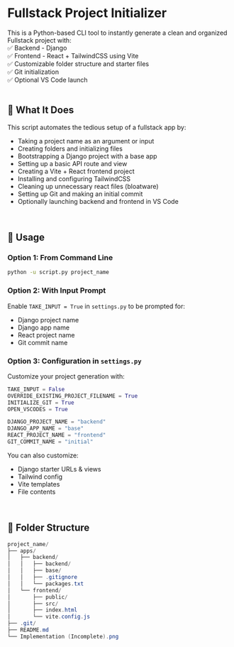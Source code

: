 # Fullstack Project Initializer

This is a Python-based CLI tool to instantly generate a clean and organized Fullstack project with:<br>
✅ Backend - Django<br>
✅ Frontend - React + TailwindCSS using Vite<br>
✅ Customizable folder structure and starter files<br>
✅ Git initialization<br>
✅ Optional VS Code launch<br>
<br>

## 🧠 What It Does

This script automates the tedious setup of a fullstack app by:<br>
- Taking a project name as an argument or input<br>
- Creating folders and initializing files<br>
- Bootstrapping a Django project with a base app<br>
- Setting up a basic API route and view<br>
- Creating a Vite + React frontend project<br>
- Installing and configuring TailwindCSS<br>
- Cleaning up unnecessary react files (bloatware)<br>
- Setting up Git and making an initial commit<br>
- Optionally launching backend and frontend in VS Code<br>
<br>

## 🚀 Usage

### Option 1: From Command Line
```bash
python -u script.py project_name
```

### Option 2: With Input Prompt
Enable `TAKE_INPUT = True` in `settings.py` to be prompted for:
- Django project name
- Django app name
- React project name
- Git commit name

### Option 3: Configuration in `settings.py`
Customize your project generation with:
```python
TAKE_INPUT = False
OVERRIDE_EXISTING_PROJECT_FILENAME = True
INITIALIZE_GIT = True
OPEN_VSCODES = True

DJANGO_PROJECT_NAME = "backend"
DJANGO_APP_NAME = "base"
REACT_PROJECT_NAME = "frontend"
GIT_COMMIT_NAME = "initial"
```
You can also customize:
- Django starter URLs & views
- Tailwind config
- Vite templates
- File contents
<br>

## 📁 Folder Structure

```powershell
project_name/
├── apps/
│   ├── backend/
│   │   ├── backend/
│   │   ├── base/
│   │   ├── .gitignore
│   │   └── packages.txt
│   └── frontend/
│       ├── public/
│       ├── src/
│       ├── index.html
│       └── vite.config.js
├── .git/
├── README.md
└── Implementation (Incomplete).png
```

